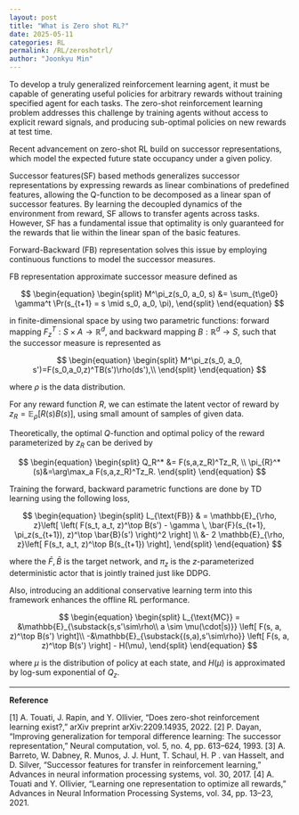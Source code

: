 ```yaml
---
layout: post
title: "What is Zero shot RL?"
date: 2025-05-11
categories: RL
permalink: /RL/zeroshotrl/
author: "Joonkyu Min"
---
```



To develop a truly generalized reinforcement learning agent, it must be capable of generating useful policies for arbitrary rewards without training specified agent for each tasks.
The zero-shot reinforcement learning problem addresses this challenge by training agents without access to explicit reward signals, and producing sub-optimal policies on new rewards at test time.

Recent advancement on zero-shot RL build on successor representations, which model the expected future state occupancy under a given policy.

Successor features(SF) based methods generalizes successor representations by expressing rewards as linear combinations of predefined features, allowing the Q-function to be decomposed as a linear span of successor features.
By learning the decoupled dynamics of the environment from reward, SF allows to transfer agents across tasks.
However, SF has a fundamental issue that optimality is only guaranteed for the rewards that lie within the linear span of the basic features.

Forward-Backward (FB) representation solves this issue by employing continuous functions to model the successor measures.

FB representation approximate successor measure defined as 

$$
\begin{equation}
\begin{split}
M^\pi_z(s_0, a_0, s) &= \sum_{t\ge0} \gamma^t \Pr(s_{t+1} = s \mid s_0, a_0, \pi),
\end{split}
\end{equation}
$$

in finite-dimensional space by using two parametric functions: forward mapping $F_{z}^T: S\times A\to \mathbb{R}^d$, 
and backward mapping $B: \mathbb{R}^d\to S$, such that the successor measure is represented as 

$$
\begin{equation}
\begin{split}
M^\pi_z(s_0, a_0, s')=F(s_0,a_0,z)^TB(s')\rho(ds'),\\
\end{split}
\end{equation}
$$

where $\rho$ is the data distribution.

For any reward function $R$, 
we can estimate the latent vector of reward by $z_R =\mathbb{E}_\rho[R(s)B(s)]$, using small amount of samples of given data.

Theoretically, the optimal $Q$-function and optimal policy of the reward parameterized by $z_R$ can be derived by 

$$
\begin{equation}
    \begin{split}
        Q_R^* &= F(s,a,z_R)^Tz_R, \\
        \pi_{R}^*(s)&=\arg\max_a  F(s,a,z_R)^Tz_R.
    \end{split}
\end{equation}
$$

Training the forward, backward parametric functions are done by TD learning using the following loss,

$$
\begin{equation}
\begin{split}
L_{\text{FB}} & = \mathbb{E}_{\rho, z}\left[ \left( F(s_t, a_t, z)^\top B(s') - \gamma \, \bar{F}(s_{t+1}, \pi_z(s_{t+1}), z)^\top \bar{B}(s') \right)^2 \right] \\
&- 2 \mathbb{E}_{\rho, z}\left[ F(s_t, a_t, z)^\top B(s_{t+1}) \right],
\end{split}
\end{equation}
$$

where the $\bar{F}, \bar{B}$ is the target network, and $\pi_z$ is the $z$-parameterized deterministic actor that is jointly trained just like DDPG.

Also, introducing an additional conservative learning term into this framework enhances the offline RL performance.

$$
\begin{equation}
\begin{split}
    L_{\text{MC}} = 
&\mathbb{E}_{\substack{s,s'\sim\rho\\ a \sim \mu(\cdot|s)}}
\left[ F(s, a, z)^\top B(s') \right]\\
	-&\mathbb{E}_{\substack{(s,a),s'\sim\rho}}
\left[ F(s, a, z)^\top B(s') \right] - H(\mu),
\end{split}
\end{equation}
$$

where $\mu$ is the distribution of policy at each state, 
and $H(\mu)$ is approximated by log-sum exponential of $Q_z$.


---
**Reference**

[1] A. Touati, J. Rapin, and Y. Ollivier, “Does zero-shot reinforcement learning exist?,” arXiv preprint arXiv:2209.14935, 2022.
[2] P. Dayan, “Improving generalization for temporal difference learning: The successor representation,” Neural computation, vol. 5, no. 4,
pp. 613–624, 1993.
[3] A. Barreto, W. Dabney, R. Munos, J. J. Hunt, T. Schaul, H. P . van Hasselt, and D. Silver, “Successor features for transfer in reinforcement learning,” Advances in neural information processing systems, vol. 30, 2017.
[4] A. Touati and Y. Ollivier, “Learning one representation to optimize all rewards,” Advances in Neural Information Processing Systems, vol. 34, pp. 13–23, 2021.